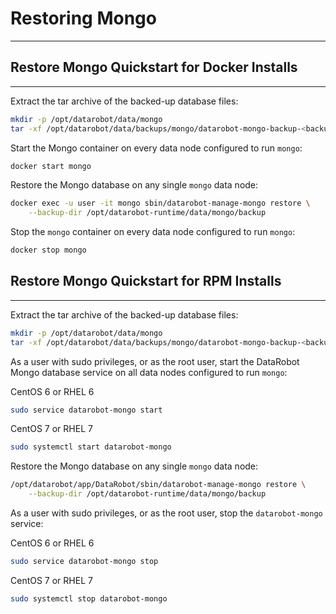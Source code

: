 <a name="restoring-mongo"></a>
# Restoring Mongo
-----------------

<a name="restore-mongo-quickstart-docker"></a>
## Restore Mongo Quickstart for Docker Installs
-----------------------------------------------
Extract the tar archive of the backed-up database files:
```bash
mkdir -p /opt/datarobot/data/mongo
tar -xf /opt/datarobot/data/backups/mongo/datarobot-mongo-backup-<backup_date>.tar
```

Start the Mongo container on every data node configured to run `mongo`:
```bash
docker start mongo
```

Restore the Mongo database on any single `mongo` data node:
```bash
docker exec -u user -it mongo sbin/datarobot-manage-mongo restore \
    --backup-dir /opt/datarobot-runtime/data/mongo/backup
```

Stop the `mongo` container on every data node configured to run `mongo`:
```bash
docker stop mongo
```

<a name="restore-mongo-quickstart-rpm"></a>
## Restore Mongo Quickstart for RPM Installs
--------------------------------------------
Extract the tar archive of the backed-up database files:
```bash
mkdir -p /opt/datarobot/data/mongo
tar -xf /opt/datarobot/data/backups/mongo/datarobot-mongo-backup-<backup_date>.tar
```

As a user with sudo privileges, or as the root user, start the DataRobot Mongo database service on all data nodes configured to run `mongo`:

CentOS 6 or RHEL 6
```bash
sudo service datarobot-mongo start
```

CentOS 7 or RHEL 7
```bash
sudo systemctl start datarobot-mongo
```

Restore the Mongo database on any single `mongo` data node:
```bash
/opt/datarobot/app/DataRobot/sbin/datarobot-manage-mongo restore \
    --backup-dir /opt/datarobot-runtime/data/mongo/backup
```

As a user with sudo privileges, or as the root user, stop the `datarobot-mongo` service:

CentOS 6 or RHEL 6
```bash
sudo service datarobot-mongo stop
```

CentOS 7 or RHEL 7
```bash
sudo systemctl stop datarobot-mongo
```
